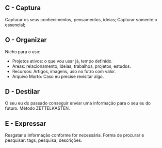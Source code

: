 ## C - Captura
Capturar os seus conhecimentos, pensamentos, ideias;
Capturar somente o essencial;

## O - Organizar
Nicho para o uso:
- Projetos ativos: o que vou usar já, tempo definido.
- Areas: relacionamento, ideias, trabalhos, projetos, estudos.
- Recursos: Artigos, imagens, uso no futro com valor.
- Arquivo Morto: Caso eu precise revisitar algo.

## D - Destilar
O seu eu do passado conseguir enviar uma informação para o seu eu do futuro.
Método ZETTELKASTEN.

## E - Expressar
Resgatar a informação conforme for necessária.
Forma de procurar e pesquisar: tags, pesquisa, descrições.
